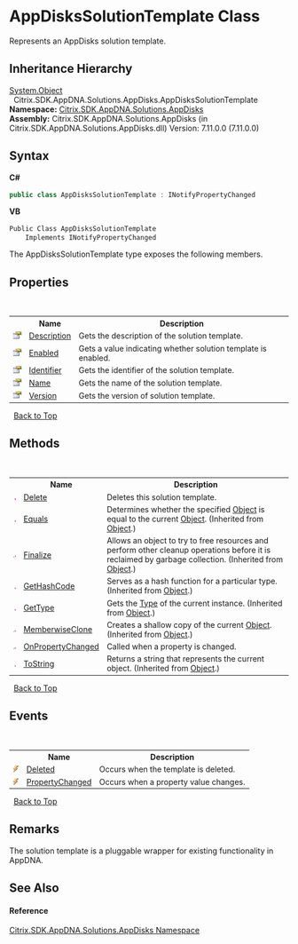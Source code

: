 # AppDisksSolutionTemplate Class
 

Represents an AppDisks solution template.


## Inheritance Hierarchy
<a href="http://msdn2.microsoft.com/en-us/library/e5kfa45b" target="_blank">System.Object</a><br />&nbsp;&nbsp;Citrix.SDK.AppDNA.Solutions.AppDisks.AppDisksSolutionTemplate<br />
**Namespace:**&nbsp;<a href="3c384851-470e-e1e2-019f-9fa48f730a55">Citrix.SDK.AppDNA.Solutions.AppDisks</a><br />**Assembly:**&nbsp;Citrix.SDK.AppDNA.Solutions.AppDisks (in Citrix.SDK.AppDNA.Solutions.AppDisks.dll) Version: 7.11.0.0 (7.11.0.0)

## Syntax

**C#**
```csharp
public class AppDisksSolutionTemplate : INotifyPropertyChanged
```

**VB**
```vbnet
Public Class AppDisksSolutionTemplate
	Implements INotifyPropertyChanged
```

The AppDisksSolutionTemplate type exposes the following members.


## Properties
&nbsp;<table><tr><th></th><th>Name</th><th>Description</th></tr><tr><td>![Public property](media/pubproperty.gif "Public property")</td><td><a href="04f77661-1000-0af8-b4e0-55a75cae64ad">Description</a></td><td>
Gets the description of the solution template.</td></tr><tr><td>![Public property](media/pubproperty.gif "Public property")</td><td><a href="6e08b05b-7a68-90d9-ccdc-59434304616e">Enabled</a></td><td>
Gets a value indicating whether solution template is enabled.</td></tr><tr><td>![Public property](media/pubproperty.gif "Public property")</td><td><a href="41a8df9a-72a5-0881-ca0d-acbd073d1f98">Identifier</a></td><td>
Gets the identifier of the solution template.</td></tr><tr><td>![Public property](media/pubproperty.gif "Public property")</td><td><a href="da646cb6-6810-dfc8-b2b8-7046632ed6a9">Name</a></td><td>
Gets the name of the solution template.</td></tr><tr><td>![Public property](media/pubproperty.gif "Public property")</td><td><a href="966fae0f-f33b-5054-3a1f-8e392a3cfc80">Version</a></td><td>
Gets the version of solution template.</td></tr></table>&nbsp;
<a href="#appdiskssolutiontemplate-class">Back to Top</a>

## Methods
&nbsp;<table><tr><th></th><th>Name</th><th>Description</th></tr><tr><td>![Public method](media/pubmethod.gif "Public method")</td><td><a href="d1d9f3af-1021-2b9f-025d-2f502afb7e25">Delete</a></td><td>
Deletes this solution template.</td></tr><tr><td>![Public method](media/pubmethod.gif "Public method")</td><td><a href="http://msdn2.microsoft.com/en-us/library/bsc2ak47" target="_blank">Equals</a></td><td>
Determines whether the specified <a href="http://msdn2.microsoft.com/en-us/library/e5kfa45b" target="_blank">Object</a> is equal to the current <a href="http://msdn2.microsoft.com/en-us/library/e5kfa45b" target="_blank">Object</a>.
 (Inherited from <a href="http://msdn2.microsoft.com/en-us/library/e5kfa45b" target="_blank">Object</a>.)</td></tr><tr><td>![Protected method](media/protmethod.gif "Protected method")</td><td><a href="http://msdn2.microsoft.com/en-us/library/4k87zsw7" target="_blank">Finalize</a></td><td>
Allows an object to try to free resources and perform other cleanup operations before it is reclaimed by garbage collection.
 (Inherited from <a href="http://msdn2.microsoft.com/en-us/library/e5kfa45b" target="_blank">Object</a>.)</td></tr><tr><td>![Public method](media/pubmethod.gif "Public method")</td><td><a href="http://msdn2.microsoft.com/en-us/library/zdee4b3y" target="_blank">GetHashCode</a></td><td>
Serves as a hash function for a particular type.
 (Inherited from <a href="http://msdn2.microsoft.com/en-us/library/e5kfa45b" target="_blank">Object</a>.)</td></tr><tr><td>![Public method](media/pubmethod.gif "Public method")</td><td><a href="http://msdn2.microsoft.com/en-us/library/dfwy45w9" target="_blank">GetType</a></td><td>
Gets the <a href="http://msdn2.microsoft.com/en-us/library/42892f65" target="_blank">Type</a> of the current instance.
 (Inherited from <a href="http://msdn2.microsoft.com/en-us/library/e5kfa45b" target="_blank">Object</a>.)</td></tr><tr><td>![Protected method](media/protmethod.gif "Protected method")</td><td><a href="http://msdn2.microsoft.com/en-us/library/57ctke0a" target="_blank">MemberwiseClone</a></td><td>
Creates a shallow copy of the current <a href="http://msdn2.microsoft.com/en-us/library/e5kfa45b" target="_blank">Object</a>.
 (Inherited from <a href="http://msdn2.microsoft.com/en-us/library/e5kfa45b" target="_blank">Object</a>.)</td></tr><tr><td>![Protected method](media/protmethod.gif "Protected method")</td><td><a href="3969558a-1968-5f9f-ac6d-14264b9bced8">OnPropertyChanged</a></td><td>
Called when a property is changed.</td></tr><tr><td>![Public method](media/pubmethod.gif "Public method")</td><td><a href="http://msdn2.microsoft.com/en-us/library/7bxwbwt2" target="_blank">ToString</a></td><td>
Returns a string that represents the current object.
 (Inherited from <a href="http://msdn2.microsoft.com/en-us/library/e5kfa45b" target="_blank">Object</a>.)</td></tr></table>&nbsp;
<a href="#appdiskssolutiontemplate-class">Back to Top</a>

## Events
&nbsp;<table><tr><th></th><th>Name</th><th>Description</th></tr><tr><td>![Public event](media/pubevent.gif "Public event")</td><td><a href="d7c724a0-d77b-dffb-cad5-0b460246fc1c">Deleted</a></td><td>
Occurs when the template is deleted.</td></tr><tr><td>![Public event](media/pubevent.gif "Public event")</td><td><a href="141ae64c-68dd-ad8e-8484-d5410ffd7f3a">PropertyChanged</a></td><td>
Occurs when a property value changes.</td></tr></table>&nbsp;
<a href="#appdiskssolutiontemplate-class">Back to Top</a>

## Remarks
The solution template is a pluggable wrapper for existing functionality in AppDNA.

## See Also


#### Reference
<a href="3c384851-470e-e1e2-019f-9fa48f730a55">Citrix.SDK.AppDNA.Solutions.AppDisks Namespace</a><br />